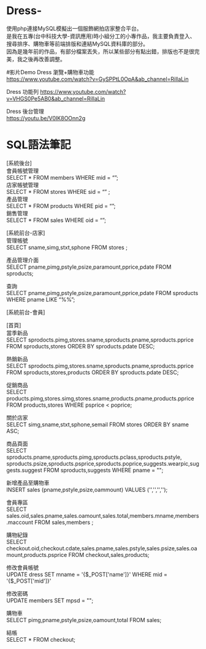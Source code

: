# Dress-
使用php連接MySQL模擬出一個服飾網拍店家整合平台。  
是我在五專(台中科技大學-資訊應用)時小組分工的小專作品，我主要負責登入、搜尋排序、購物車等前端排版和連結MySQL資料庫的部分。  
因為是幾年前的作品，有部分檔案丟失，所以某些部分有點出錯，排版也不是很完美，我之後再改善調整。

#影片Demo
Dress 瀏覽+購物車功能  
https://www.youtube.com/watch?v=GySPPtL0OpA&ab_channel=RillaLin  
  
Dress 功能列
https://www.youtube.com/watch?v=VHGS0Pe5AB0&ab_channel=RillaLin  
  
Dress 後台管理  
https://youtu.be/V0IK8OOnn2g    

# SQL語法筆記
[系統後台]  
會員帳號管理  
SELECT * FROM members WHERE mid = “”;  
店家帳號管理  
SELECT * FROM stores WHERE sid = “” ;  
產品管理  
SELECT * FROM products WHERE pid = “”;  
銷售管理  
SELECT * FROM sales WHERE oid = “”;    

[系統前台-店家]  
管理帳號  
SELECT sname,simg,stxt,sphone FROM stores ;  

產品管理介面  
SELECT pname,pimg,pstyle,psize,paramount,pprice,pdate FROM sproducts;  

查詢  
SELECT pname,pimg,pstyle,psize,paramount,pprice,pdate FROM sproducts WHERE pname LIKE “%%”;  

[系統前台-會員]  

[首頁]  
當季新品  
SELECT sprodocts.pimg,stores.sname,sproducts.pname,sproducts.pprice FROM sproducts,stores ORDER BY sproducts.pdate DESC;    

熱銷新品  
SELECT sprodocts.pimg,stores.sname,sproducts.pname,sproducts.pprice FROM sproducts,stores,products ORDER BY sproducts.pdate DESC;    

促銷商品  
SELECT products.pimg,stores.simg,stores.sname,products.pname,products.pprice FROM products,stores WHERE psprice < poprice;    

關於店家  
SELECT simg,sname,stxt,sphone,semail FROM stores ORDER BY sname ASC;    

商品頁面  
SELECT sproducts.pname,sproducts.pimg,sproducts.pclass,sproducts.pstyle,  
sproducts.psize,sproducts.psprice,sproducts.poprice,suggests.wearpic,suggests.suggest FROM sproducts,suggests WHERE pname = "";    

新增產品至購物車  
INSERT sales (pname,pstyle,psize,oammount) VALUES ('','','','');    

會員專區  
SELECT sales.oid,sales.pname,sales.oamount,sales.total,members.mname,members.maccount FROM sales,members ;    

購物紀錄  
SELECT checkout.oid,checkout.cdate,sales.pname,sales.pstyle,sales.psize,sales.oamount,products.psprice FROM checkout,sales,products;    

修改會員帳號  
UPDATE dress SET mname =  '{$_POST['name']}' WHERE mid =  '{$_POST['mid']}'    

修改密碼  
UPDATE members SET mpsd = "";    

購物車  
SELECT pimg,pname,pstyle,psize,oamount,total FROM sales;    

結帳  
SELECT * FROM checkout;    

